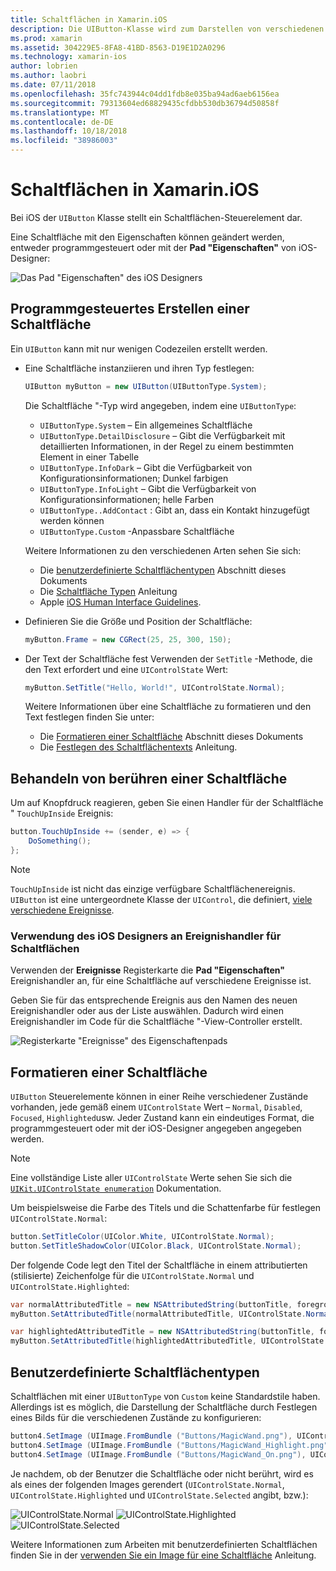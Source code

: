 ```yaml
---
title: Schaltflächen in Xamarin.iOS
description: Die UIButton-Klasse wird zum Darstellen von verschiedenen verschiedene Arten der Schaltfläche in iOS-Bildschirmen verwendet. Dieser Leitfaden beschreibt die verschiedenen Optionen für die Arbeit mit Schaltflächen in iOS.
ms.prod: xamarin
ms.assetid: 304229E5-8FA8-41BD-8563-D19E1D2A0296
ms.technology: xamarin-ios
author: lobrien
ms.author: laobri
ms.date: 07/11/2018
ms.openlocfilehash: 35fc743944c04dd1fdb8e035ba94ad6aeb6156ea
ms.sourcegitcommit: 79313604ed68829435cfdbb530db36794d50858f
ms.translationtype: MT
ms.contentlocale: de-DE
ms.lasthandoff: 10/18/2018
ms.locfileid: "38986003"
---
```

# <a name="buttons-in-xamarinios"></a>Schaltflächen in Xamarin.iOS

Bei iOS der `UIButton` Klasse stellt ein Schaltflächen-Steuerelement dar.

Eine Schaltfläche mit den Eigenschaften können geändert werden, entweder programmgesteuert oder mit der **Pad "Eigenschaften"** von iOS-Designer:

![Das Pad "Eigenschaften" des iOS Designers](buttons-images/properties.png "das Pad \"Eigenschaften\" der iOS-Designer")

## <a name="creating-a-button-programmatically"></a>Programmgesteuertes Erstellen einer Schaltfläche

Ein `UIButton` kann mit nur wenigen Codezeilen erstellt werden.

- Eine Schaltfläche instanziieren und ihren Typ festlegen:

  ```csharp
  UIButton myButton = new UIButton(UIButtonType.System);
  ```

  Die Schaltfläche "-Typ wird angegeben, indem eine `UIButtonType`:

  - `UIButtonType.System` – Ein allgemeines Schaltfläche
  - `UIButtonType.DetailDisclosure` – Gibt die Verfügbarkeit mit detaillierten Informationen, in der Regel zu einem bestimmten Element in einer Tabelle
  - `UIButtonType.InfoDark` – Gibt die Verfügbarkeit von Konfigurationsinformationen; Dunkel farbigen
  - `UIButtonType.InfoLight` – Gibt die Verfügbarkeit von Konfigurationsinformationen; helle Farben
  - `UIButtonType..AddContact` : Gibt an, dass ein Kontakt hinzugefügt werden können
  - `UIButtonType.Custom` -Anpassbare Schaltfläche

  Weitere Informationen zu den verschiedenen Arten sehen Sie sich:
  
  - Die [benutzerdefinierte Schaltflächentypen](#custom-button-types) Abschnitt dieses Dokuments
  - Die [Schaltfläche Typen](https://github.com/xamarin/recipes/tree/master/Recipes/ios/standard_controls/buttons/create_different_types_of_buttons) Anleitung
  - Apple [iOS Human Interface Guidelines](https://developer.apple.com/design/human-interface-guidelines/ios/controls/buttons/).

- Definieren Sie die Größe und Position der Schaltfläche:

  ```csharp
  myButton.Frame = new CGRect(25, 25, 300, 150);
  ```

- Der Text der Schaltfläche fest Verwenden der `SetTitle` -Methode, die den Text erfordert und eine `UIControlState` Wert:

  ```csharp
  myButton.SetTitle("Hello, World!", UIControlState.Normal);
  ```

  Weitere Informationen über eine Schaltfläche zu formatieren und den Text festlegen finden Sie unter:

  - Die [Formatieren einer Schaltfläche](#styling-a-button) Abschnitt dieses Dokuments
  - Die [Festlegen des Schaltflächentexts](https://github.com/xamarin/recipes/tree/master/Recipes/ios/standard_controls/buttons/set_button_text) Anleitung.

## <a name="handling-a-button-tap"></a>Behandeln von berühren einer Schaltfläche

Um auf Knopfdruck reagieren, geben Sie einen Handler für der Schaltfläche " `TouchUpInside` Ereignis:

```csharp
button.TouchUpInside += (sender, e) => {
    DoSomething();
};
```

> [!NOTE]
> `TouchUpInside` ist nicht das einzige verfügbare Schaltflächenereignis. `UIButton` ist eine untergeordnete Klasse der `UIControl`, die definiert, [viele verschiedene Ereignisse](https://developer.xamarin.com/api/type/UIKit.UIControlEvent/).

### <a name="using-the-ios-designer-to-specify-button-event-handlers"></a>Verwendung des iOS Designers an Ereignishandler für Schaltflächen

Verwenden der **Ereignisse** Registerkarte die **Pad "Eigenschaften"** Ereignishandler an, für eine Schaltfläche auf verschiedene Ereignisse ist.

Geben Sie für das entsprechende Ereignis aus den Namen des neuen Ereignishandler oder aus der Liste auswählen. Dadurch wird einen Ereignishandler im Code für die Schaltfläche "-View-Controller erstellt.

![Registerkarte "Ereignisse" des Eigenschaftenpads](buttons-images/image1.png "Registerkarte \"Ereignisse\" des Eigenschaftenpads")

## <a name="styling-a-button"></a>Formatieren einer Schaltfläche

`UIButton` Steuerelemente können in einer Reihe verschiedener Zustände vorhanden, jede gemäß einem `UIControlState` Wert – `Normal`, `Disabled`, `Focused`, `Highlighted`usw. Jeder Zustand kann ein eindeutiges Format, die programmgesteuert oder mit der iOS-Designer angegeben angegeben werden.

> [!NOTE]
> Eine vollständige Liste aller `UIControlState` Werte sehen Sie sich die [`UIKit.UIControlState enumeration`](https://developer.xamarin.com/api/type/UIKit.UIControlState/)
> Dokumentation.

Um beispielsweise die Farbe des Titels und die Schattenfarbe für festlegen `UIControlState.Normal`:

```csharp
button.SetTitleColor(UIColor.White, UIControlState.Normal);
button.SetTitleShadowColor(UIColor.Black, UIControlState.Normal);
```

Der folgende Code legt den Titel der Schaltfläche in einem attributierten (stilisierte) Zeichenfolge für die `UIControlState.Normal` und `UIControlState.Highlighted`:

```csharp
var normalAttributedTitle = new NSAttributedString(buttonTitle, foregroundColor: UIColor.Blue, strikethroughStyle: NSUnderlineStyle.Single);
myButton.SetAttributedTitle(normalAttributedTitle, UIControlState.Normal);

var highlightedAttributedTitle = new NSAttributedString(buttonTitle, foregroundColor: UIColor.Green, strikethroughStyle: NSUnderlineStyle.Thick);
myButton.SetAttributedTitle(highlightedAttributedTitle, UIControlState.Highlighted);
```

## <a name="custom-button-types"></a>Benutzerdefinierte Schaltflächentypen

Schaltflächen mit einer `UIButtonType` von `Custom` keine Standardstile haben. Allerdings ist es möglich, die Darstellung der Schaltfläche durch Festlegen eines Bilds für die verschiedenen Zustände zu konfigurieren:

```csharp
button4.SetImage (UIImage.FromBundle ("Buttons/MagicWand.png"), UIControlState.Normal);
button4.SetImage (UIImage.FromBundle ("Buttons/MagicWand_Highlight.png"), UIControlState.Highlighted);
button4.SetImage (UIImage.FromBundle ("Buttons/MagicWand_On.png"), UIControlState.Selected);
```

Je nachdem, ob der Benutzer die Schaltfläche oder nicht berührt, wird es als eines der folgenden Images gerendert (`UIControlState.Normal`, `UIControlState.Highlighted` und `UIControlState.Selected` angibt, bzw.):

![UIControlState.Normal](buttons-images/image22.png "UIControlState.Normal")
![UIControlState.Highlighted](buttons-images/image23.png "UIControlState.Highlighted")
![UIControlState.Selected](buttons-images/image24.png "UIControlState.Selected")

Weitere Informationen zum Arbeiten mit benutzerdefinierten Schaltflächen finden Sie in der [verwenden Sie ein Image für eine Schaltfläche](https://github.com/xamarin/recipes/tree/master/Recipes/ios/standard_controls/buttons/use_an_image_for_a_button) Anleitung.

